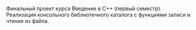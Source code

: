 Финальный проект курса Введение в C++ (первый семестр). Реализация консольного библиотечного каталога с функциями записи и чтения из файла.
